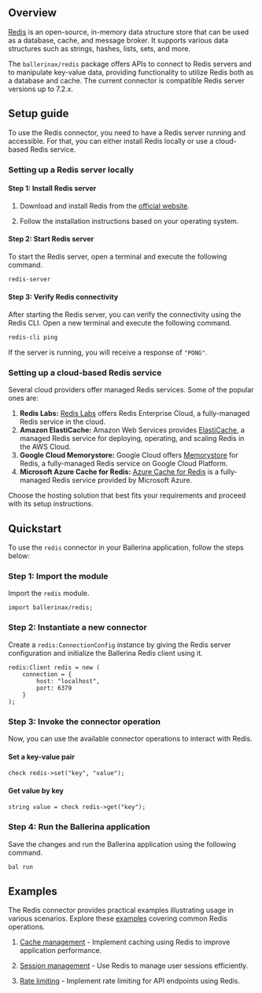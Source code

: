 ## Overview

[Redis](https://redis.io/) is an open-source, in-memory data structure store that can be used as a database,
cache, and message broker. It supports various data structures such as strings, hashes, lists, sets, and more.

The `ballerinax/redis` package offers APIs to connect to Redis servers and to manipulate key-value data, providing
functionality to utilize Redis both as a database and cache. The current connector is compatible Redis server
versions up to 7.2.x.

## Setup guide

To use the Redis connector, you need to have a Redis server running and accessible. For that, you can either install 
Redis locally or use a cloud-based Redis service. 

### Setting up a Redis server locally

#### Step 1: Install Redis server
1. Download and install Redis from the [official website](https://redis.io/download/).

2. Follow the installation instructions based on your operating system.

#### Step 2: Start Redis server
To start the Redis server, open a terminal and execute the following command.

```bash
redis-server
```

#### Step 3: Verify Redis connectivity
After starting the Redis server, you can verify the connectivity using the Redis CLI. 
Open a new terminal and execute the following command.

```bash
redis-cli ping
```

If the server is running, you will receive a response of `"PONG"`.

### Setting up a cloud-based Redis service

Several cloud providers offer managed Redis services. Some of the popular ones are:

1. **Redis Labs:** [Redis Labs](https://redis.com/) offers Redis Enterprise Cloud, a fully-managed Redis service in the cloud.
2. **Amazon ElastiCache:** Amazon Web Services provides [ElastiCache](https://aws.amazon.com/elasticache/), a managed Redis service for deploying, operating, and scaling Redis in the AWS Cloud.
3. **Google Cloud Memorystore:** Google Cloud offers [Memorystore](https://cloud.google.com/memorystore?hl=en) for Redis, a fully-managed Redis service on Google Cloud Platform.
4. **Microsoft Azure Cache for Redis:** [Azure Cache for Redis](https://azure.microsoft.com/en-us/products/cache) is a fully-managed Redis service provided by Microsoft Azure.

Choose the hosting solution that best fits your requirements and proceed with its setup instructions.

## Quickstart

To use the `redis` connector in your Ballerina application, follow the steps below:

### Step 1: Import the module

Import the `redis` module.

```ballerina
import ballerinax/redis;
```

### Step 2: Instantiate a new connector

Create a `redis:ConnectionConfig` instance by giving the Redis server configuration and 
initialize the Ballerina Redis client using it.

```ballerina
redis:Client redis = new (
    connection = {
        host: "localhost",
        port: 6379
    }
);
```

### Step 3: Invoke the connector operation

Now, you can use the available connector operations to interact with Redis.

#### Set a key-value pair

```ballerina
check redis->set("key", "value");
```

#### Get value by key

```ballerina
string value = check redis->get("key");
```

### Step 4: Run the Ballerina application

Save the changes and run the Ballerina application using the following command.

```bash
bal run
```

## Examples

The Redis connector provides practical examples illustrating usage in various scenarios. 
Explore these [examples](https://github.com/ballerina-platform/module-ballerinax-redis/tree/master/examples/) covering common Redis operations.

1. [Cache management](https://github.com/ballerina-platform/module-ballerinax-redis/tree/master/examples/cache-management) - Implement caching using Redis to improve application performance.

2. [Session management](https://github.com/ballerina-platform/module-ballerinax-redis/tree/master/examples/session-management) - Use Redis to manage user sessions efficiently.

3. [Rate limiting](https://github.com/ballerina-platform/module-ballerinax-redis/tree/master/examples/rate-limiting) - Implement rate limiting for API endpoints using Redis.
